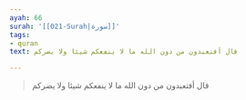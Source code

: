 ```yaml
---
ayah: 66
surah: '[[021-Surah|سورة]]'
tags:
- quran
text: قال أفتعبدون من دون الله ما لا ينفعكم شيئا ولا يضركم

---
```

> قال أفتعبدون من دون الله ما لا ينفعكم شيئا ولا يضركم
